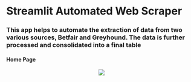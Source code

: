 # Streamlit Automated Web Scraper

### This app helps to automate the extraction of data from two various sources, Betfair and Greyhound. The data is further processed and consolidated into a final table

#### Home Page
<p align="center"> 
  <kbd>
    <a href="https://github.com/okoliechykwuka/greyhound/" target="_blank"><img src="website/grey.jpg">
  </a>
  </kbd>
</p>
